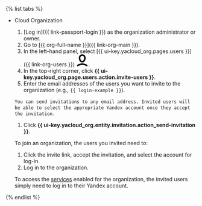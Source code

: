 {% list tabs %}

- Cloud Organization

    1. [Log in]({{ link-passport-login }}) as the organization administrator or owner.
    1. Go to [{{ org-full-name }}]({{ link-org-main }}).
    1. In the left-hand panel, select [{{ ui-key.yacloud_org.pages.users }}]({{ link-org-users }}) ![icon-users](../../_assets/organization/icon-users.svg).
    1. In the top-right corner, click **{{ ui-key.yacloud_org.page.users.action.invite-users }}**.
    1. Enter the email addresses of the users you want to invite to the organization (e.g., `{{ login-example }}`).

      You can send invitations to any email address. Invited users will be able to select the appropriate Yandex account once they accept the invitation.

    1. Click **{{ ui-key.yacloud_org.entity.invitation.action_send-invitation }}**.

    To join an organization, the users you invited need to:

    1. Click the invite link, accept the invitation, and select the account for log-in.
    1. Log in to the organization.

    To access the [services](../../organization/concepts/manage-services.md#collaboration) enabled for the organization, the invited users simply need to log in to their Yandex account.

{% endlist %}